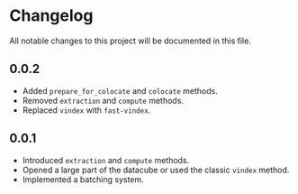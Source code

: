 # Changelog

All notable changes to this project will be documented in this file.

## 0.0.2

* Added `prepare_for_colocate` and `colocate` methods.
* Removed `extraction` and `compute` methods.
* Replaced `vindex` with `fast-vindex`.

## 0.0.1

* Introduced `extraction` and `compute` methods.
* Opened a large part of the datacube or used the classic `vindex` method.
* Implemented a batching system.